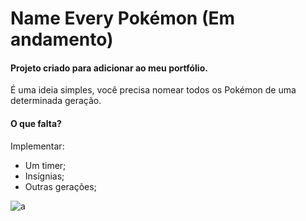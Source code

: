 # Name Every Pokémon (Em andamento)

#### Projeto criado para adicionar ao meu portfólio.

É uma ideia simples, você precisa nomear todos os Pokémon de uma determinada geração.

#### O que falta?

Implementar:

- Um timer;
- Insígnias;
- Outras gerações;

![a](https://assets.pokemon.com//assets/cms2/img/misc/virtual-backgrounds/animation/pikachu-and-caterpie-01.jpg)
